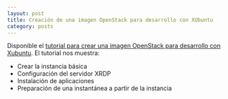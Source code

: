 ```yaml
---
layout: post
title: Creación de una imagen OpenStack para desarrollo con XUbuntu
category: posts
---
```


Disponible el [tutorial para crear una imagen OpenStack para desarrollo con Xubuntu](http://ualmtorres.github.io/howtos/XUbuntu/). El tutorial nos muestra:

* Crear la instancia básica
* Configuración del servidor XRDP
* Instalación de aplicaciones
* Preparación de una instantánea a partir de la instancia